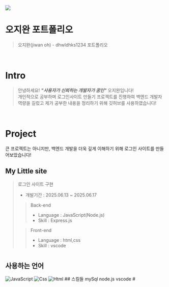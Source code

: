 
<img src="https://capsule-render.vercel.app/api?type=waving&color=auto&height=300&section=header&text=Welcome&desc=My%20Github%20Page!%20&descAlignY=66&descAlign=62&render&fontSize=90" />

<br />

# 오지완 포트폴리오

> 오지완(jiwan oh) - dhwldhks1234 포트폴리오

<br />

# Intro

> 안녕하세요! ***"사용자가 신뢰하는 개발자가 꿈인"*** 오지완입니다!  
> 개인적으로 공부하며 로그인사이트 만들기 프로젝트를 진행하여 백엔드 개발자 역량을 길렀고
> 제가 공부한 내용을 정리하기 위해 깃허브를 사용하였습니다!

<br />

# Project
큰 프로젝트는 아니지만, 백엔드 개발을 더욱 깊게 이해하기 위해
로그인 사이트를 만들어보았습니다!

## My Little site

> 로그인 사이트 구현
>
> - 개발기간 : 2025.06.13 ~ 2025.06.17
>
>> Back-end
>> - Language : JavaScript(Node.js) 
>> - Skill : Express.js 
>
>> Front-end
>> - Language : html,css
>> - Skill : vscode
>> 
>
# 

## 사용하는 언어
 <img alt="JavaScript" src ="https://img.shields.io/badge/JavaScriipt-F7DF1E.svg?&style=for-the-badge&logo=JavaScript&logoColor=black"/>
 <img alt="Css" src ="https://img.shields.io/badge/CSS3-1572B6.svg?&style=for-the-badge&logo=CSS3&logoColor=white"/>
 <img alt="Html" src ="https://img.shields.io/badge/HTML-E34F26.svg?&style=for-the-badge&logo=HTML&logoColor=white"/>
## 스킬들
 mySql   
 node.js   
 vscode   
#
